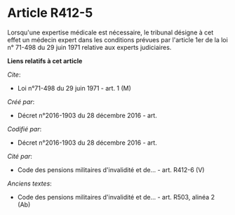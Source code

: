 # Article R412-5

Lorsqu'une expertise médicale est nécessaire, le tribunal désigne à cet effet un médecin expert dans les conditions prévues
par l'article 1er de la loi n° 71-498 du 29 juin 1971 relative aux experts judiciaires.

**Liens relatifs à cet article**

_Cite_:

  - Loi n°71-498 du 29 juin 1971 - art. 1 (M)

_Créé par_:

  - Décret n°2016-1903 du 28 décembre 2016 - art.

_Codifié par_:

  - Décret n°2016-1903 du 28 décembre 2016 - art.

_Cité par_:

  - Code des pensions militaires d'invalidité et de... - art. R412-6 (V)

_Anciens textes_:

  - Code des pensions militaires d'invalidité et de... - art. R503, alinéa 2 (Ab)
